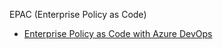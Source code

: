 EPAC (Enterprise Policy as Code)

- [Enterprise Policy as Code with Azure DevOps](https://luke.geek.nz/azure/enterprise-policy-code-azure-devops/)